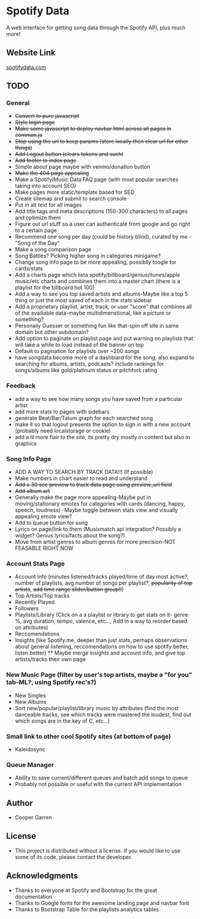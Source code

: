 # Spotify Data

A web interface for getting song data through the Spotify API, plus much more!

## Website Link
[spotifydata.com](https://spotifydata.com/)

## TODO
### General
* ~~Convert to pure javascript~~
* ~~Style login page~~
* ~~Make some javascript to deploy navbar html across all pages in common.js~~
* ~~Stop using the url to keep params (store locally then clear url for other things)~~
* ~~Add Logout button (clears tokens and such)~~
* ~~Add footer to index page~~
* Simple about page maybe with venmo/donation button
* ~~Make the 404 page appealing~~
* Make a Spotify/Music Data FAQ page (with most popular searches taking into account SEO)
* Make pages more static/template based for SEO
* Create sitemap and submit to search console
* Put in alt text for all images
* Add title tags and meta descriptions (150-300 characters) to all pages and optimize them
* Figure out url stuff so a user can authenticate from google and go right to a certain page
* Recommend one song per day (could be history blind), curated by me - "Song of the Day"
* Make a song comparison page
* Song Battles? Picking higher song in categories minigame?
* Change song info page to be more appealing, possiblly toogle for cards/stats
* Add a charts page which lista spotify/billboard/genius/itunes/apple music/etc charts and combines them into a master chart (there is a playlist for the billboard hot 100)
* Add a way to see you top saved artists and albums-Maybe like a top 5 thing or just the most saved of each in the stats sidebar
* Add a proprietary playlist, artist, track, or user "score" that combines all of the availiable data-maybe multidimenstional, like a picture or something?
* Personaliy Guesser or something fun like that-spin off site in same domain but other subdomain?
* Add option to paginate on playlist page and put warning on playlists that will take a while to load instead of the banner on top
* Default to pagination for playlists over ~200 songs
* have songdata become more of a dashbiard for the song, also expand to searching for albums, artists, podcasts? include rankings for songs/albums like gold/platinum status or pitchfork rating

### Feedback
* add a way to see how many songs you have saved from a particular artist
* add more stats to pages with sidebars
* generate Beat/Bar/Tatum graph for each searched song
* make it so that logout presents the option to sign in with a new account (probably need localstorage or cookie)
* add a lil more flair to the site, its pretty dry mostly in content but also in graphics

### Song Info Page
* ADD A WAY TO SEARCH BY TRACK DATA!!! (If possible)
* Make numbers in chart easier to read and understand
* ~~Add a 30 sec preview to track data page using preview_url field~~
* ~~Add album art~~
* Generally make the page more appealing-Maybe put in moving/stationary emotes for categories with cards (dancing, happy, speech, loudness) -Maybe toggle between stats view and visually appealing emote view?
* Add to queue button for song
* Lyrics on page/link to them (Musixmatch api integration? Possibly a widget? Genius lyrics/facts about the song?)
* Move from artist genres to album genres for more precision-NOT FEASABLE RIGHT NOW

### Account Stats Page
* Account Info (minutes listened/tracks played/time of day most active?, number of playlists, avg number of songs per playlist?, ~~popularity of top artists~~, ~~add time range slider/button group!!~~)
* Top Artists/Top tracks
* Recently Played
* Followers
* Playlists/Library (Click on a a playlist or library to get stats on it- genre %, avg duration, tempo, valence, etc..., Add in a way to reorder based on attributes)
* Reccomendations
* Insights (like Spotify.me, deeper than just stats, perhaps observations about general listening, reccomendations on how to use spotify better, listen better)
** Maybe merge insights and account info, and give top artists/tracks their own page

### New Music Page (filter by user's top artists, maybe a "for you" tab-ML?, using Spotify rec's?)
* New Singles
* New Albums
* Sort new/popular/playlist/library music by attributes (find the most danceable tracks, see which tracks were mastered the loudest, find out which songs are in the key of C, etc...)

### Small link to other cool Spotify sites (at bottom of page)
* Kaleidosync

### Queue Manager
* Ability to save current/different queues and batch add songs to queue
* Probably not possible or useful with the current API implementation

## Author
* Cooper Garren

## License
* This project is distributed without a license. If you would like to use some of its code, please contact the developer.

## Acknowledgments
* Thanks to everyone at Spotify and Bootstrap for the great documentation
* Thanks to Google fonts for the awesome landing page and navbar font
* Thanks to Bootstrap Table for the playlists analytics tables
